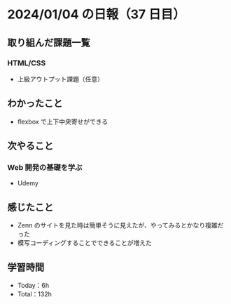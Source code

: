 # 2024/01/04 の日報（37 日目）

## 取り組んだ課題一覧

### HTML/CSS

- 上級アウトプット課題（任意）

## わかったこと

- flexbox で上下中央寄せができる

## 次やること

### Web 開発の基礎を学ぶ

- Udemy

## 感じたこと

- Zenn のサイトを見た時は簡単そうに見えたが、やってみるとかなり複雑だった
- 模写コーディングすることでできることが増えた

## 学習時間

- Today：6h
- Total：132h
